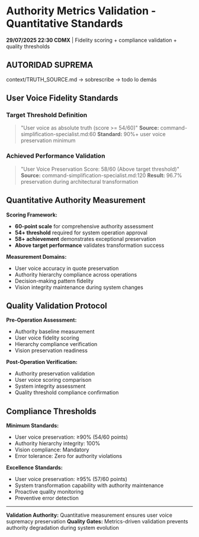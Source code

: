 # Authority Metrics Validation - Quantitative Standards

**29/07/2025 22:30 CDMX** | Fidelity scoring + compliance validation + quality thresholds

## AUTORIDAD SUPREMA
context/TRUTH_SOURCE.md → sobrescribe → todo lo demás

## User Voice Fidelity Standards

### Target Threshold Definition
> "User voice as absolute truth (score >= 54/60)"
**Source:** command-simplification-specialist.md:60
**Standard:** 90%+ user voice preservation minimum

### Achieved Performance Validation
> "User Voice Preservation Score: 58/60 (Above target threshold)"
**Source:** command-simplification-specialist.md:120
**Result:** 96.7% preservation during architectural transformation

## Quantitative Authority Measurement

**Scoring Framework:**
- **60-point scale** for comprehensive authority assessment
- **54+ threshold** required for system operation approval
- **58+ achievement** demonstrates exceptional preservation
- **Above target performance** validates transformation success

**Measurement Domains:**
- User voice accuracy in quote preservation
- Authority hierarchy compliance across operations
- Decision-making pattern fidelity
- Vision integrity maintenance during system changes

## Quality Validation Protocol

**Pre-Operation Assessment:**
- Authority baseline measurement
- User voice fidelity scoring
- Hierarchy compliance verification
- Vision preservation readiness

**Post-Operation Verification:**
- Authority preservation validation
- User voice scoring comparison
- System integrity assessment
- Quality threshold compliance confirmation

## Compliance Thresholds

**Minimum Standards:**
- User voice preservation: ≥90% (54/60 points)
- Authority hierarchy integrity: 100%
- Vision compliance: Mandatory
- Error tolerance: Zero for authority violations

**Excellence Standards:**
- User voice preservation: ≥95% (57/60 points)
- System transformation capability with authority maintenance
- Proactive quality monitoring
- Preventive error detection

---
**Validation Authority:** Quantitative measurement ensures user voice supremacy preservation
**Quality Gates:** Metrics-driven validation prevents authority degradation during system evolution